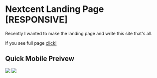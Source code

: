 # Nextcent Landing Page [RESPONSIVE]

Recently I wanted to make the landing page and write this site that's all.

If you see full page [click!](nextcent-landing-page.vercel.app)

## Quick Mobile Preivew

<img src="https://cdn.discordapp.com/attachments/931947911963635822/1169886057567883325/Screenshot_2023-11-03_at_09.25.52.png?ex=6557084b&is=6544934b&hm=bd2010fcfe4d5c55f1aef8a0d26bc44695ec8a62a15dd7e60e474e43affb5988&">

<img src="https://cdn.discordapp.com/attachments/931947911963635822/1169886068703772733/Screenshot_2023-11-03_at_09.26.04.png?ex=6557084e&is=6544934e&hm=68437291acca048b37e110bb6b998f91b4490e90820a2a099247ec3ce3e7cb89&">
